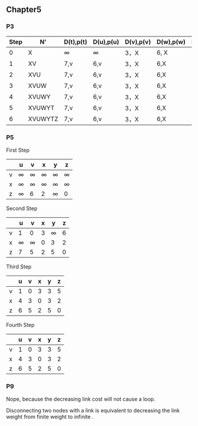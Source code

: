 ## Chapter5

### P3

| Step | N'      | D(t),p(t) | D(u),p(u) | D(v),p(v) | D(w),p(w) | D(y),p(y) | D(z),p(z) |
| ---- | ------- | --------- | --------- | --------- | --------- | --------- | --------- |
| 0    | X       | ∞         | ∞         | 3，X      | 6, X      | 6,X       | 8,X       |
| 1    | XV      | 7,v       | 6,v       | 3，X      | 6,X       | 6,X       | 8,X       |
| 2    | XVU     | 7,v       | 6,v       | 3，X      | 6,X       | 6,X       | 8,X       |
| 3    | XVUW    | 7,v       | 6,v       | 3，X      | 6,X       | 6,X       | 8,X       |
| 4    | XVUWY   | 7,v       | 6,v       | 3，X      | 6,X       | 6,X       | 8,X       |
| 5    | XVUWYT  | 7,v       | 6,v       | 3，X      | 6,X       | 6,X       | 8,X       |
| 6    | XVUWYTZ | 7,v       | 6,v       | 3，X      | 6,X       | 6,X       | 8,X       |

### P5

First Step

|      | u    | v    | x    | y    | z    |
| ---- | ---- | ---- | ---- | ---- | ---- |
| v    | ∞    | ∞    | ∞    | ∞    | ∞    |
| x    | ∞    | ∞    | ∞    | ∞    | ∞    |
| z    | ∞    | 6    | 2    | ∞    | 0    |


Second Step

|      | u    | v    | x    | y    | z    |
| ---- | ---- | ---- | ---- | ---- | ---- |
| v    | 1    | 0    | 3    | ∞    | 6    |
| x    | ∞    | ∞    | 0    | 3    | 2    |
| z    | 7    | 5    | 2    | 5    | 0    |

Third Step

|      | u    | v    | x    | y    | z    |
| ---- | ---- | ---- | ---- | ---- | ---- |
| v    | 1    | 0    | 3    | 3    | 5    |
| x    | 4    | 3    | 0    | 3    | 2    |
| z    | 6    | 5    | 2    | 5    | 0    |

Fourth Step

|      | u    | v    | x    | y    | z    |
| ---- | ---- | ---- | ---- | ---- | ---- |
| v    | 1    | 0    | 3    | 3    | 5    |
| x    | 4    | 3    | 0    | 3    | 2    |
| z    | 6    | 5    | 2    | 5    | 0    |

### P9

Nope, because the decreasing link cost will not cause a loop.

Disconnecting two nodes with a link is equivalent to decreasing the link weight from finite weight to infinite .